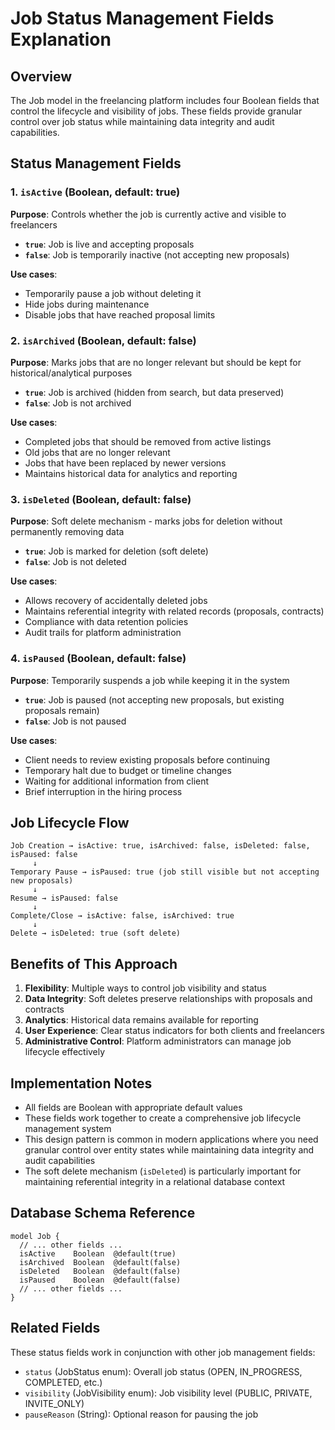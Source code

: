 # Job Status Management Fields Explanation

## Overview
The Job model in the freelancing platform includes four Boolean fields that control the lifecycle and visibility of jobs. These fields provide granular control over job status while maintaining data integrity and audit capabilities.

## Status Management Fields

### 1. `isActive` (Boolean, default: true)
**Purpose**: Controls whether the job is currently active and visible to freelancers

- **`true`**: Job is live and accepting proposals
- **`false`**: Job is temporarily inactive (not accepting new proposals)

**Use cases**:
- Temporarily pause a job without deleting it
- Hide jobs during maintenance
- Disable jobs that have reached proposal limits

### 2. `isArchived` (Boolean, default: false)
**Purpose**: Marks jobs that are no longer relevant but should be kept for historical/analytical purposes

- **`true`**: Job is archived (hidden from search, but data preserved)
- **`false`**: Job is not archived

**Use cases**:
- Completed jobs that should be removed from active listings
- Old jobs that are no longer relevant
- Jobs that have been replaced by newer versions
- Maintains historical data for analytics and reporting

### 3. `isDeleted` (Boolean, default: false)
**Purpose**: Soft delete mechanism - marks jobs for deletion without permanently removing data

- **`true`**: Job is marked for deletion (soft delete)
- **`false`**: Job is not deleted

**Use cases**:
- Allows recovery of accidentally deleted jobs
- Maintains referential integrity with related records (proposals, contracts)
- Compliance with data retention policies
- Audit trails for platform administration

### 4. `isPaused` (Boolean, default: false)
**Purpose**: Temporarily suspends a job while keeping it in the system

- **`true`**: Job is paused (not accepting new proposals, but existing proposals remain)
- **`false`**: Job is not paused

**Use cases**:
- Client needs to review existing proposals before continuing
- Temporary halt due to budget or timeline changes
- Waiting for additional information from client
- Brief interruption in the hiring process

## Job Lifecycle Flow

```
Job Creation → isActive: true, isArchived: false, isDeleted: false, isPaused: false
     ↓
Temporary Pause → isPaused: true (job still visible but not accepting new proposals)
     ↓
Resume → isPaused: false
     ↓
Complete/Close → isActive: false, isArchived: true
     ↓
Delete → isDeleted: true (soft delete)
```

## Benefits of This Approach

1. **Flexibility**: Multiple ways to control job visibility and status
2. **Data Integrity**: Soft deletes preserve relationships with proposals and contracts
3. **Analytics**: Historical data remains available for reporting
4. **User Experience**: Clear status indicators for both clients and freelancers
5. **Administrative Control**: Platform administrators can manage job lifecycle effectively

## Implementation Notes

- All fields are Boolean with appropriate default values
- These fields work together to create a comprehensive job lifecycle management system
- This design pattern is common in modern applications where you need granular control over entity states while maintaining data integrity and audit capabilities
- The soft delete mechanism (`isDeleted`) is particularly important for maintaining referential integrity in a relational database context

## Database Schema Reference

```prisma
model Job {
  // ... other fields ...
  isActive    Boolean  @default(true)
  isArchived  Boolean  @default(false)
  isDeleted   Boolean  @default(false)
  isPaused    Boolean  @default(false)
  // ... other fields ...
}
```

## Related Fields

These status fields work in conjunction with other job management fields:
- `status` (JobStatus enum): Overall job status (OPEN, IN_PROGRESS, COMPLETED, etc.)
- `visibility` (JobVisibility enum): Job visibility level (PUBLIC, PRIVATE, INVITE_ONLY)
- `pauseReason` (String): Optional reason for pausing the job
